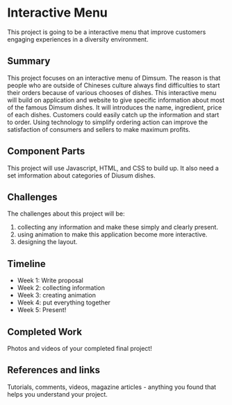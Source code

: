 

# Interactive Menu

This project is going to be a interactive menu that improve customers engaging experiences in a diversity environment.

## Summary

This project focuses on an interactive menu of Dimsum. The reason is that people who are outside of Chineses culture always find difficulties to start their orders because of various chooses of dishes. This interactive menu will build on application and website to give specific information about most of the famous Dimsum dishes. It will introduces the name, ingredient, price of each dishes. Customers could easily catch up the information and start to order. Using technology to simplify ordering action can improve the satisfaction of consumers and sellers to make maximum profits.

## Component Parts
This project will use Javascript, HTML, and CSS to build up. It also need a set imformation about categories of Diusum dishes.

## Challenges

The challenges about this project will be: 
1. collecting any information and make these simply and clearly present.
2. using animation to make this application become more interactive.
3. designing the layout.

## Timeline



- Week 1: Write proposal
- Week 2: collecting information
- Week 3: creating animation
- Week 4: put everything together
- Week 5: Present!

## Completed Work

Photos and videos of your completed final project!

## References and links

Tutorials, comments, videos, magazine articles - anything you found that helps you understand your project.
